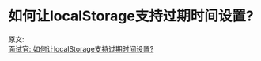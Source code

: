 # 如何让localStorage支持过期时间设置?

原文:  
[面试官: 如何让localStorage支持过期时间设置?](https://juejin.cn/post/7040671388025225229)
